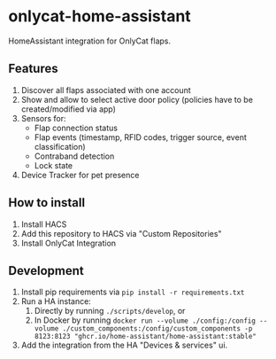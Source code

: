 # onlycat-home-assistant

HomeAssistant integration for OnlyCat flaps.

## Features
1. Discover all flaps associated with one account
2. Show and allow to select active door policy (policies have to be created/modified via app)
3. Sensors for:
   * Flap connection status
   * Flap events (timestamp, RFID codes, trigger source, event classification)
   * Contraband detection
   * Lock state
4. Device Tracker for pet presence

## How to install
1. Install HACS
2. Add this repository to HACS via "Custom Repositories"
3. Install OnlyCat Integration

## Development

1. Install pip requirements via `pip install -r requirements.txt`
2. Run a HA instance:
   1. Directly by running `./scripts/develop`, or
   2. In Docker by running `docker run --volume ./config:/config --volume ./custom_components:/config/custom_components -p 8123:8123 "ghcr.io/home-assistant/home-assistant:stable"`
3. Add the integration from the HA "Devices & services" ui.

